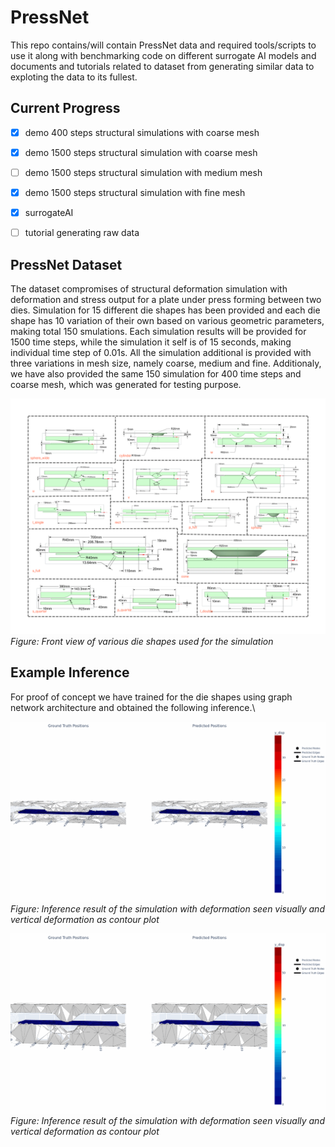 # PressNet

This repo contains/will contain PressNet data and required tools/scripts to use it along with benchmarking code on different surrogate AI models and documents and tutorials related to dataset from generating similar data to exploting the data to its fullest.

## Current Progress
- [x] demo 400 steps structural simulations with coarse mesh
- [x] demo 1500 steps structural simulation with coarse mesh
- [ ] demo 1500 steps structural simulation with medium mesh
- [x] demo 1500 steps structural simulation with fine mesh
- [x] surrogateAI
- [ ] tutorial generating raw data


## PressNet Dataset
The dataset compromises of structural deformation simulation with deformation and stress output for a plate under press forming between two dies. Simulation for 15 different die shapes has been provided and each die shape has 10 variation of their own based on various geometric parameters, making total 150 smulations. Each simulation results will be provided for 1500 time steps, while the simulation it self is of 15 seconds, making individual time step of 0.01s. All the simulation additional is provided with three variations in mesh size, namely coarse, medium and fine. Additionaly, we have also provided the same 150 simulation for 400 time steps and coarse mesh, which was generated for testing purpose.

![Die Shapes Front View](docs/images/PressNet_die_shapes.png)
*Figure: Front view of various die shapes used for the simulation*

## Example Inference 
For proof of concept we have trained for the die shapes using graph network architecture and obtained the following inference.\

![Deformation Inference Result 1](docs/images/rollout_0_r25_ml16_del400_fps15.gif)
*Figure: Inference result of the simulation with deformation seen visually and vertical deformation as contour plot*


![Deformation Inference Result 2](docs/images/rollout_1_r25_ml16_del400_fps15.gif)
*Figure: Inference result of the simulation with deformation seen visually and vertical deformation as contour plot*



